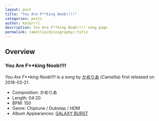 ```yaml
---
layout: post
title: "You Are F**king Noob!!!!"
categories: posts
author: KatGrrrl
description: You Are F**king Noob!!!! song page
permalink: camellia/discography/:title
---
```


## Overview

### You Are F**king Noob!!!!

*You Are F**king Noob!!!!* is a song by [かめりあ](/camellia) (Camellia) first released on 2018-03-21.

* Composition: かめりあ
* Length: 04:20
* BPM: 150
* Genre: Chiptune / Dubstep / HDM
* Album Appearances: [GALAXY BURST](<{% link postsInclude/_posts/camellia/albums/GALAXY-BURST/2023-12-21-GALAXY-BURST.md %}>)
